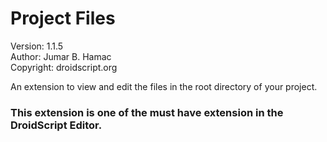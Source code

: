 # Project Files

Version: 1.1.5<br>
Author: Jumar B. Hamac<br>
Copyright: droidscript.org

An extension to view and edit the files in the root directory of your project.

### This extension is one of the must have extension in the DroidScript Editor.